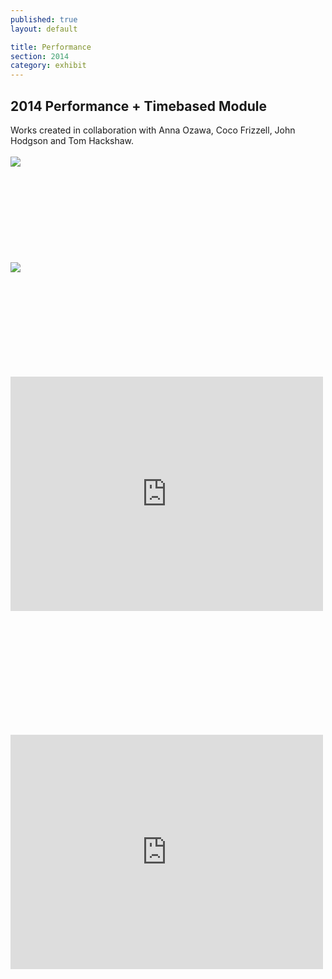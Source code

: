 ```yaml
---
published: true
layout: default

title: Performance
section: 2014
category: exhibit
---
```

 
## 2014 Performance + Timebased Module

Works created in collaboration with Anna Ozawa, Coco Frizzell, John Hodgson and Tom Hackshaw.
<br>
<br>
<img src="https://i.imgur.com/pI4m6K8l.png">
<br><br>
<br><br>
<br><br>
<br><br>
<br><br>
<img src="https://i.imgur.com/cgBl1Uil.png">
<br><br>
<br><br>
<br><br>
<br><br>
<br><br>

<iframe src="https://player.vimeo.com/video/90084341" width="500" height="375" frameborder="0" webkitallowfullscreen mozallowfullscreen allowfullscreen></iframe> 

<br><br>
<br><br>
<br><br>
<br><br>
<br><br>

<iframe src="https://player.vimeo.com/video/89275866" width="500" height="375" frameborder="0" webkitallowfullscreen mozallowfullscreen allowfullscreen></iframe> 

<br><br>
<br><br>
<br><br>
<br><br>
<br><br>
<img src="">
<br><br>
<br><br>
<br><br>
<br><br>
<br><br>
<img src="">
<br><br>
<br><br>
<br><br>
<br><br>
<br><br>
<img src="">
<br><br>
<br><br>
<br><br>
<br><br>
<br><br>
<img src="">
<br><br>
<br><br>
<br><br>
<br><br>
<br><br>
<img src="">
<br><br>
<br><br>
<br><br>
<br><br>
<br><br>
<img src="">
<br><br>
<br><br>
<br><br>
<br><br>
<br><br>
<img src="">
<br><br>
<br><br>
<br><br>
<br><br>
<br><br>
